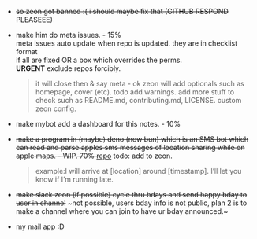 - ~~so zeon got banned :( i should maybe fix that (GITHUB RESPOND PLEASEEE)~~
- make him do meta issues. - 15%
  <br />meta issues auto update when repo is updated.
  they are in checklist format
  <br />if all are fixed OR a box which overrides the perms.
  <br /> **URGENT** exclude repos forcibly.

  > it will close then & say meta - ok
  > zeon will add optionals such as homepage, cover (etc).
  > todo add warnings.
  > add more stuff to check such as README.md, contributing.md, LICENSE. custom zeon config.

- make mybot add a dashboard for this notes. - 10%
- ~~make a program in (maybe) ~~deno~~ (now bun) which is an SMS bot which can read and parse apples sms messages of location sharing while on apple maps. - WIP. 70% [repo](https://github.com/NeonGamerBot-QK/apple-maps-stats)~~ todo: add to zeon.
  > example:I will arrive at [location] around [timestamp]. I’ll let you know if I’m running late.
- ~~make slack zeon (if possible) cycle thru bdays and send happy bday to user in channel~~ ~not possible, users bday info is not public, plan 2 is to make a channel where you can join to have ur bday announced.~
- my mail app :D

